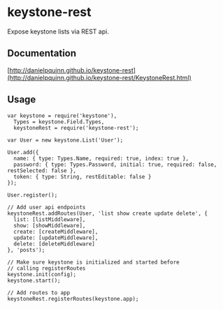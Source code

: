keystone-rest
=============

Expose keystone lists via REST api.


Documentation
-------------
[http://danielpquinn.github.io/keystone-rest](http://danielpquinn.github.io/keystone-rest/KeystoneRest.html)


Usage
-----

    var keystone = require('keystone'),
      Types = keystone.Field.Types,
      keystoneRest = require('keystone-rest');

    var User = new keystone.List('User');

    User.add({
      name: { type: Types.Name, required: true, index: true },
      password: { type: Types.Password, initial: true, required: false, restSelected: false },
      token: { type: String, restEditable: false }
    });

    User.register();

    // Add user api endpoints
    keystoneRest.addRoutes(User, 'list show create update delete', {
      list: [listMiddleware],
      show: [showMiddleware],
      create: [createMiddleware],
      update: [updateMiddleware],
      delete: [deleteMiddleware]
    }, 'posts');

    // Make sure keystone is initialized and started before
    // calling registerRoutes
    keystone.init(config);
    keystone.start();

    // Add routes to app
    keystoneRest.registerRoutes(keystone.app);
